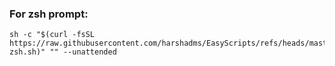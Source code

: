### For zsh prompt:

```
sh -c "$(curl -fsSL https://raw.githubusercontent.com/harshadms/EasyScripts/refs/heads/master/bootstrap-zsh.sh)" "" --unattended
```
